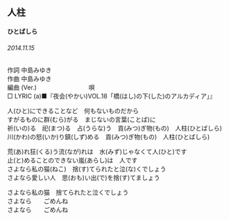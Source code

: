## 人柱
#### ひとばしら
###### 2014.11.15


作詞     中島みゆき　　　　　   
作曲      中島みゆき  　　　   
編曲 (Ver.) 　　　　　　　　
唄  　　    
□ LYRIC (a)■『夜会(やかい)VOL.18「橋(はし)の下(した)のアルカディア」』  

人(ひと)にできることなど　何もないものだから  
すがるものに群(むら)がる　まじないの言葉(ことば)に  
祈(いの)る　祀(まつ)る　占(うらな)う　貢(みつ)ぎ物(もの)　人柱(ひとばしら)  
川(かわ)の怒(いか)り鎮(しず)める　貢(みつ)ぎ物(もの)　人柱(ひとばしら)  
  
荒(あ)れ狂(くる)う流(なが)れは　水(みず)じゃなくて人(ひと)です  
止(と)めることのできない嵐(あらし)は　人です  
さよなら私の猫(ねこ)　捨(す)てられたと泣(な)くでしょう  
さよなら愛しい人　思(おも)い出(で)を捨(す)てましょう  
  
さよなら私の猫　捨てられたと泣くでしょう  
さよなら　　ごめんね  
さよなら　　ごめんね  